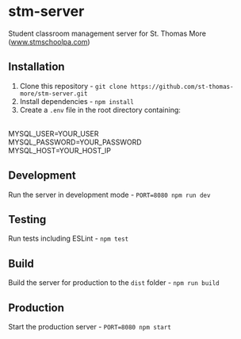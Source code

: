 # stm-server
Student classroom management server for St. Thomas More (www.stmschoolpa.com)

## Installation
1. Clone this repository - `git clone https://github.com/st-thomas-more/stm-server.git`
2. Install dependencies - `npm install`
3. Create a `.env` file in the root directory containing:
<br>
    MYSQL_USER=YOUR_USER
<br>
    MYSQL_PASSWORD=YOUR_PASSWORD
<br>
    MYSQL_HOST=YOUR_HOST_IP

## Development

Run the server in development mode - `PORT=8080 npm run dev`

## Testing

Run tests including ESLint - `npm test`

## Build

Build the server for production to the `dist` folder - `npm run build`

## Production
Start the production server - `PORT=8080 npm start`